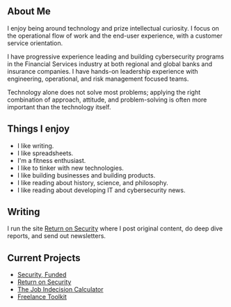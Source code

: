 ## About Me

I enjoy being around technology and prize intellectual curiosity. I focus on the operational flow of work and the end-user experience, with a customer service orientation.

I have progressive experience leading and building cybersecurity programs in the Financial Services industry at both regional and global banks and insurance companies. I have hands-on leadership experience with engineering, operational, and risk management focused teams.

Technology alone does not solve most problems; applying the right combination of approach, attitude, and problem-solving is often more important than the technology itself.

## Things I enjoy

- I like writing.
- I like spreadsheets.
- I'm a fitness enthusiast.
- I like to tinker with new technologies.
- I like building businesses and building products.
- I like reading about history, science, and philosophy.
- I like reading about developing IT and cybersecurity news.

## Writing

I run the site [Return on Security](https://www.returnonsecurity.com) where I post original content, do deep dive reports, and send out newsletters.

## Current Projects

- [Security, Funded](https://securityfunded.com)
- [Return on Security](https://www.returnonsecurity.com)
- [The Job Indecision Calculator](https://jobindecision.xyz)
- [Freelance Toolkit](https://appsumo.com/products/marketplace-freelance-toolkit/)
